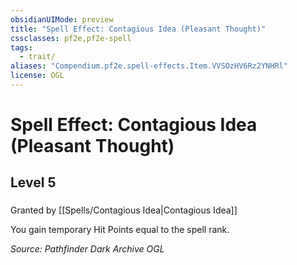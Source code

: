 ```yaml
---
obsidianUIMode: preview
title: "Spell Effect: Contagious Idea (Pleasant Thought)"
cssclasses: pf2e,pf2e-spell
tags:
  - trait/
aliases: "Compendium.pf2e.spell-effects.Item.VVSOzHV6Rz2YNHRl"
license: OGL
---
```

# Spell Effect: Contagious Idea (Pleasant Thought)
## Level 5
### 






Granted by [[Spells/Contagious Idea|Contagious Idea]]

You gain temporary Hit Points equal to the spell rank.

*Source: Pathfinder Dark Archive*
*OGL*